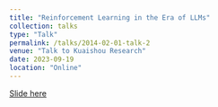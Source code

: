 ```yaml
---
title: "Reinforcement Learning in the Era of LLMs"
collection: talks
type: "Talk"
permalink: /talks/2014-02-01-talk-2
venue: "Talk to Kuaishou Research"
date: 2023-09-19
location: "Online"
---
```


[Slide here]()
